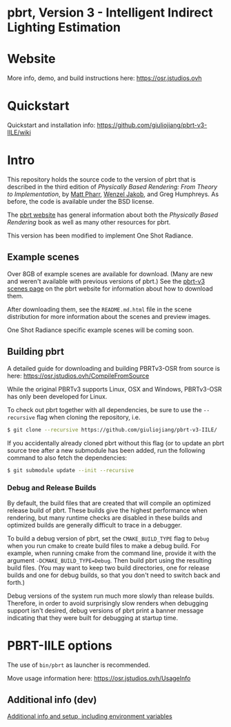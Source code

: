 pbrt, Version 3 - Intelligent Indirect Lighting Estimation
===============

# Website

More info, demo, and build instructions here: https://osr.jstudios.ovh

# Quickstart

Quickstart and installation info: https://github.com/giuliojiang/pbrt-v3-IILE/wiki

# Intro

This repository holds the source code to the version of pbrt that is
described in the third edition of *Physically Based Rendering: From
Theory to Implementation*, by [Matt Pharr](http://pharr.org/matt), [Wenzel
Jakob](http://www.mitsuba-renderer.org/~wenzel/), and Greg Humphreys.  As
before, the code is available under the BSD license.

The [pbrt website](http://pbrt.org) has general information about
both the *Physically Based Rendering* book as well as many other resources
for pbrt.

This version has been modified to implement One Shot Radiance.

Example scenes
--------------

Over 8GB of example scenes are available for download. (Many are new and
weren't available with previous versions of pbrt.)  See the [pbrt-v3 scenes
page](http://pbrt.org/scenes-v3.html) on the pbrt website for information
about how to download them.

After downloading them, see the `README.md.html` file in the scene
distribution for more information about the scenes and preview images.

One Shot Radiance specific example scenes will be coming soon.

Building pbrt
-------------

A detailed guide for downloading and building PBRTv3-OSR from source
is here: https://osr.jstudios.ovh/CompileFromSource

While the original PBRTv3 supports Linux, OSX and Windows, PBRTv3-OSR has only
been developed for Linux.

To check out pbrt together with all dependencies, be sure to use the
`--recursive` flag when cloning the repository, i.e.
```bash
$ git clone --recursive https://github.com/giuliojiang/pbrt-v3-IILE/
```
If you accidentally already cloned pbrt without this flag (or to update an
pbrt source tree after a new submodule has been added, run the following
command to also fetch the dependencies:
```bash
$ git submodule update --init --recursive
```

### Debug and Release Builds ###

By default, the build files that are created that will compile an optimized
release build of pbrt. These builds give the highest performance when
rendering, but many runtime checks are disabled in these builds and
optimized builds are generally difficult to trace in a debugger.

To build a debug version of pbrt, set the `CMAKE_BUILD_TYPE` flag to
`Debug` when you run cmake to create build files to make a debug build. For
example, when running cmake from the command line, provide it with the
argument `-DCMAKE_BUILD_TYPE=Debug`. Then build pbrt using the resulting
build files. (You may want to keep two build directories, one for release
builds and one for debug builds, so that you don't need to switch back and
forth.)

Debug versions of the system run much more slowly than release
builds. Therefore, in order to avoid surprisingly slow renders when
debugging support isn't desired, debug versions of pbrt print a banner
message indicating that they were built for debugging at startup time.

# PBRT-IILE options

The use of `bin/pbrt` as launcher is recommended.

Move usage information here: https://osr.jstudios.ovh/UsageInfo

## Additional info (dev)

[Additional info and setup, including environment variables](Doc.md)
